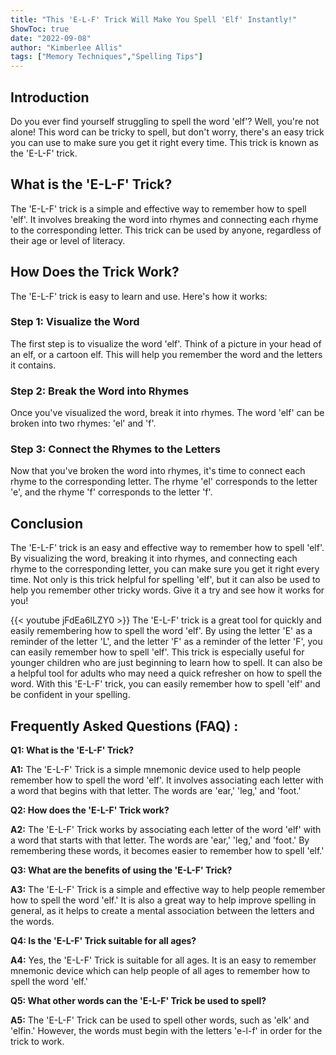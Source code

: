 ```yaml
---
title: "This 'E-L-F' Trick Will Make You Spell 'Elf' Instantly!"
ShowToc: true 
date: "2022-09-08"
author: "Kimberlee Allis" 
tags: ["Memory Techniques","Spelling Tips"]
---
```

## Introduction 

Do you ever find yourself struggling to spell the word 'elf'? Well, you're not alone! This word can be tricky to spell, but don't worry, there's an easy trick you can use to make sure you get it right every time. This trick is known as the 'E-L-F' trick. 

## What is the 'E-L-F' Trick?

The 'E-L-F' trick is a simple and effective way to remember how to spell 'elf'. It involves breaking the word into rhymes and connecting each rhyme to the corresponding letter. This trick can be used by anyone, regardless of their age or level of literacy. 

## How Does the Trick Work?

The 'E-L-F' trick is easy to learn and use. Here's how it works: 

### Step 1: Visualize the Word

The first step is to visualize the word 'elf'. Think of a picture in your head of an elf, or a cartoon elf. This will help you remember the word and the letters it contains. 

### Step 2: Break the Word into Rhymes

Once you've visualized the word, break it into rhymes. The word 'elf' can be broken into two rhymes: 'el' and 'f'.

### Step 3: Connect the Rhymes to the Letters

Now that you've broken the word into rhymes, it's time to connect each rhyme to the corresponding letter. The rhyme 'el' corresponds to the letter 'e', and the rhyme 'f' corresponds to the letter 'f'. 

## Conclusion

The 'E-L-F' trick is an easy and effective way to remember how to spell 'elf'. By visualizing the word, breaking it into rhymes, and connecting each rhyme to the corresponding letter, you can make sure you get it right every time. Not only is this trick helpful for spelling 'elf', but it can also be used to help you remember other tricky words. Give it a try and see how it works for you!

{{< youtube jFdEa6lLZY0 >}} 
The 'E-L-F' trick is a great tool for quickly and easily remembering how to spell the word 'elf'. By using the letter 'E' as a reminder of the letter 'L', and the letter 'F' as a reminder of the letter 'F', you can easily remember how to spell 'elf'. This trick is especially useful for younger children who are just beginning to learn how to spell. It can also be a helpful tool for adults who may need a quick refresher on how to spell the word. With this 'E-L-F' trick, you can easily remember how to spell 'elf' and be confident in your spelling.

## Frequently Asked Questions (FAQ) :
**Q1: What is the 'E-L-F' Trick?**

**A1:** The 'E-L-F' Trick is a simple mnemonic device used to help people remember how to spell the word 'elf'. It involves associating each letter with a word that begins with that letter. The words are 'ear,' 'leg,' and 'foot.' 

**Q2: How does the 'E-L-F' Trick work?**

**A2:** The 'E-L-F' Trick works by associating each letter of the word 'elf' with a word that starts with that letter. The words are 'ear,' 'leg,' and 'foot.' By remembering these words, it becomes easier to remember how to spell 'elf.'

**Q3: What are the benefits of using the 'E-L-F' Trick?**

**A3:** The 'E-L-F' Trick is a simple and effective way to help people remember how to spell the word 'elf.' It is also a great way to help improve spelling in general, as it helps to create a mental association between the letters and the words.

**Q4: Is the 'E-L-F' Trick suitable for all ages?**

**A4:** Yes, the 'E-L-F' Trick is suitable for all ages. It is an easy to remember mnemonic device which can help people of all ages to remember how to spell the word 'elf.'

**Q5: What other words can the 'E-L-F' Trick be used to spell?**

**A5:** The 'E-L-F' Trick can be used to spell other words, such as 'elk' and 'elfin.' However, the words must begin with the letters 'e-l-f' in order for the trick to work.





